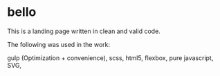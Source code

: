 # bello 

This is a landing page written in clean and valid code.

The following was used in the work:

gulp (Optimization + convenience),
scss,
html5,
flexbox,
pure javascript,
SVG,

